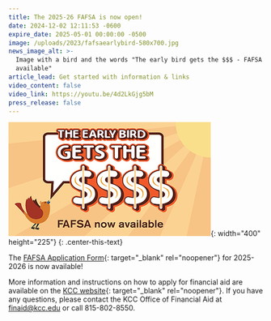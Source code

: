 ```yaml
---
title: The 2025-26 FAFSA is now open!
date: 2024-12-02 12:11:53 -0600
expire_date: 2025-05-01 00:00:00 -0500
image: /uploads/2023/fafsaearlybird-580x700.jpg
news_image_alt: >-
  Image with a bird and the words "The early bird gets the $$$ - FAFSA now
  available"
article_lead: Get started with information & links
video_content: false
video_link: https://youtu.be/4d2LkGjg5bM
press_release: false
---
```

![](/uploads/2023/fafsaearlybird-400x225-2.jpg){: width="400" height="225"}
{: .center-this-text}

The [FAFSA Application Form](https://studentaid.gov/h/apply-for-aid/fafsa "FAFSA website"){: target="_blank" rel="noopener"} for 2025-2026 is now available!

More information and instructions on how to apply for financial aid are available on the [KCC website](https://www.kcc.edu/tuition-and-aid/financial-aid/ "Financial Aid - Kankakee Community College"){: target="_blank" rel="noopener"}. If you have any questions, please contact the KCC Office of Financial Aid at [finaid@kcc.edu]() or call 815-802-8550.